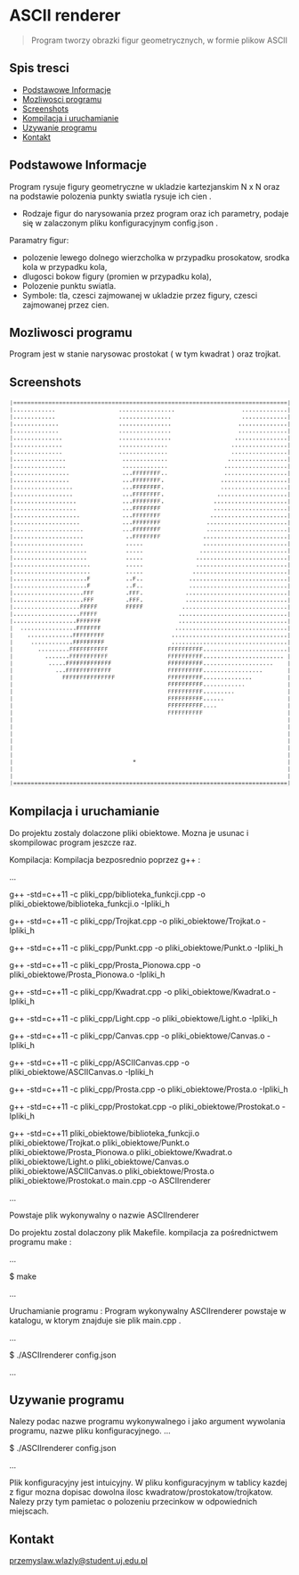 # ASCII renderer
> Program tworzy obrazki figur geometrycznych, w formie plikow ASCII


## Spis tresci
* [Podstawowe Informacje](#podstawowe-informacje)
* [Mozliwosci programu](#mozliwosci-programu)
* [Screenshots](#screenshots)
* [Kompilacja i uruchamianie](#kompilacja-i-uruchamianie)
* [Uzywanie programu](#uzywanie-programu)
* [Kontakt](#kontakt)


## Podstawowe Informacje
Program rysuje figury geometryczne w ukladzie kartezjanskim N x N oraz na podstawie polozenia punkty swiatla rysuje ich cien .
- Rodzaje figur do narysowania przez program oraz ich parametry, podaje się w zalaczonym pliku konfiguracyjnym config.json .

Paramatry figur: 
- polozenie lewego dolnego wierzcholka w przypadku prosokatow, srodka kola w przypadku kola, 
- dlugosci bokow figury (promien w przypadku kola),
- Polozenie punktu swiatla.
- Symbole: tla, czesci zajmowanej w ukladzie przez figury, czesci zajmowanej przez cien.


## Mozliwosci programu
Program jest w stanie narysowac prostokat ( w tym kwadrat ) oraz trojkat.


## Screenshots
![Example screenshot](./obrazy_do_pliku_Readme/Obraz_1.png)


## Kompilacja i uruchamianie

Do projektu zostaly dolaczone pliki obiektowe. Mozna je usunac i skompilowac program jeszcze raz.

Kompilacja:
Kompilacja bezposrednio poprzez g++ :

... 

g++ -std=c++11 -c pliki_cpp/biblioteka_funkcji.cpp -o pliki_obiektowe/biblioteka_funkcji.o -Ipliki_h

g++ -std=c++11 -c pliki_cpp/Trojkat.cpp -o pliki_obiektowe/Trojkat.o -Ipliki_h

g++ -std=c++11 -c pliki_cpp/Punkt.cpp -o pliki_obiektowe/Punkt.o -Ipliki_h

g++ -std=c++11 -c pliki_cpp/Prosta_Pionowa.cpp -o pliki_obiektowe/Prosta_Pionowa.o -Ipliki_h

g++ -std=c++11 -c pliki_cpp/Kwadrat.cpp -o pliki_obiektowe/Kwadrat.o -Ipliki_h

g++ -std=c++11 -c pliki_cpp/Light.cpp -o pliki_obiektowe/Light.o -Ipliki_h

g++ -std=c++11 -c pliki_cpp/Canvas.cpp -o pliki_obiektowe/Canvas.o -Ipliki_h

g++ -std=c++11 -c pliki_cpp/ASCIICanvas.cpp -o pliki_obiektowe/ASCIICanvas.o -Ipliki_h

g++ -std=c++11 -c pliki_cpp/Prosta.cpp -o pliki_obiektowe/Prosta.o -Ipliki_h

g++ -std=c++11 -c pliki_cpp/Prostokat.cpp -o pliki_obiektowe/Prostokat.o -Ipliki_h

g++ -std=c++11 pliki_obiektowe/biblioteka_funkcji.o pliki_obiektowe/Trojkat.o pliki_obiektowe/Punkt.o pliki_obiektowe/Prosta_Pionowa.o pliki_obiektowe/Kwadrat.o pliki_obiektowe/Light.o pliki_obiektowe/Canvas.o pliki_obiektowe/ASCIICanvas.o pliki_obiektowe/Prosta.o pliki_obiektowe/Prostokat.o main.cpp -o ASCIIrenderer

... 

Powstaje plik wykonywalny o nazwie ASCIIrenderer

Do projektu zostal dolaczony plik Makefile. 
kompilacja za pośrednictwem programu make :

...

$ make

... 

Uruchamianie programu :
Program wykonywalny ASCIIrenderer powstaje w katalogu, w ktorym znajduje sie plik main.cpp .

...

$ ./ASCIIrenderer config.json

... 


## Uzywanie programu


Nalezy podac nazwe programu wykonywalnego i jako argument wywolania programu, nazwe pliku konfiguracyjnego.
...

$ ./ASCIIrenderer config.json

... 


Plik konfiguracyjny jest intuicyjny.
W pliku konfiguracyjnym w tablicy kazdej z figur mozna dopisac dowolna ilosc kwadratow/prostokatow/trojkatow.
Nalezy przy tym pamietac o polozeniu przecinkow w odpowiednich miejscach.


## Kontakt
przemyslaw.wlazly@student.uj.edu.pl



